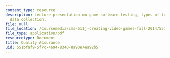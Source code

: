 ```yaml
---
content_type: resource
description: Lecture presentation on game software testing, types of testing, and
  data collection.
file: null
file_location: /coursemedia/cms-611j-creating-video-games-fall-2014/551bfaf95f7c469483408a90e7ea92b5_MITCMS_611JF14_Tech_Tes.pdf
file_type: application/pdf
resourcetype: Document
title: Quality Assurance
uid: 551bfaf9-5f7c-4694-8340-8a90e7ea92b5
---
```

